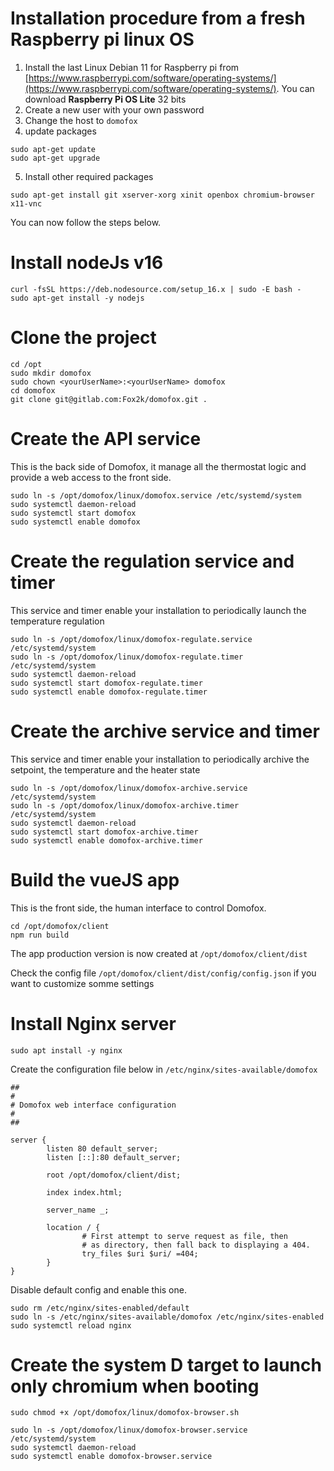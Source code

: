 # Installation procedure from a fresh Raspberry pi linux OS

1. Install the last Linux Debian 11 for Raspberry pi from [https://www.raspberrypi.com/software/operating-systems/](https://www.raspberrypi.com/software/operating-systems/). You can download **Raspberry Pi OS Lite** 32 bits
2. Create a new user with your own password
3. Change the host to `domofox`
4. update packages
```
sudo apt-get update
sudo apt-get upgrade
```
5. Install other required packages
```
sudo apt-get install git xserver-xorg xinit openbox chromium-browser x11-vnc
```

You can now follow the steps below.


# Install nodeJs v16

```
curl -fsSL https://deb.nodesource.com/setup_16.x | sudo -E bash -
sudo apt-get install -y nodejs
```

# Clone the project
```
cd /opt
sudo mkdir domofox
sudo chown <yourUserName>:<yourUserName> domofox
cd domofox
git clone git@gitlab.com:Fox2k/domofox.git .
```

# Create the API service
This is the back side of Domofox, it manage all the thermostat logic and provide a web access to the front side.

```
sudo ln -s /opt/domofox/linux/domofox.service /etc/systemd/system
sudo systemctl daemon-reload
sudo systemctl start domofox
sudo systemctl enable domofox
```

# Create the regulation service and timer
This service and timer enable your installation to periodically launch the temperature regulation

```
sudo ln -s /opt/domofox/linux/domofox-regulate.service /etc/systemd/system
sudo ln -s /opt/domofox/linux/domofox-regulate.timer /etc/systemd/system
sudo systemctl daemon-reload
sudo systemctl start domofox-regulate.timer
sudo systemctl enable domofox-regulate.timer
```

# Create the archive service and timer
This service and timer enable your installation to periodically archive the setpoint, the temperature and the heater state

```
sudo ln -s /opt/domofox/linux/domofox-archive.service /etc/systemd/system
sudo ln -s /opt/domofox/linux/domofox-archive.timer /etc/systemd/system
sudo systemctl daemon-reload
sudo systemctl start domofox-archive.timer
sudo systemctl enable domofox-archive.timer
```

# Build the vueJS app
This is the front side, the human interface to control Domofox.

```
cd /opt/domofox/client
npm run build
```
The app production version is now created at `/opt/domofox/client/dist`

Check the config file `/opt/domofox/client/dist/config/config.json` if you want to customize somme settings


# Install Nginx server

```
sudo apt install -y nginx
```

Create the configuration file below in `/etc/nginx/sites-available/domofox`

```
##
#
# Domofox web interface configuration
#
##

server {
        listen 80 default_server;
        listen [::]:80 default_server;

        root /opt/domofox/client/dist;

        index index.html;

        server_name _;

        location / {
                # First attempt to serve request as file, then
                # as directory, then fall back to displaying a 404.
                try_files $uri $uri/ =404;
        }
}
```
Disable default config and enable this one.
```
sudo rm /etc/nginx/sites-enabled/default
sudo ln -s /etc/nginx/sites-available/domofox /etc/nginx/sites-enabled
sudo systemctl reload nginx
```


# Create the system D target to launch only chromium when booting

```
sudo chmod +x /opt/domofox/linux/domofox-browser.sh

sudo ln -s /opt/domofox/linux/domofox-browser.service /etc/systemd/system
sudo systemctl daemon-reload
sudo systemctl enable domofox-browser.service
```
